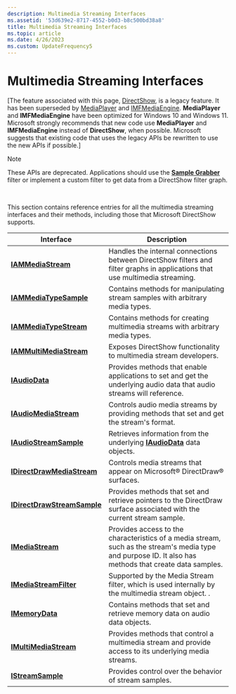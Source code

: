 ```yaml
---
description: Multimedia Streaming Interfaces
ms.assetid: '53d639e2-8717-4552-b0d3-b8c500bd38a8'
title: Multimedia Streaming Interfaces
ms.topic: article
ms.date: 4/26/2023
ms.custom: UpdateFrequency5
---
```


# Multimedia Streaming Interfaces

\[The feature associated with this page, [DirectShow](/windows/win32/directshow/directshow), is a legacy feature. It has been superseded by [MediaPlayer](/uwp/api/Windows.Media.Playback.MediaPlayer) and [IMFMediaEngine](/windows/win32/api/mfmediaengine/nn-mfmediaengine-imfmediaengine). **MediaPlayer** and **IMFMediaEngine** have been optimized for Windows 10 and Windows 11. Microsoft strongly recommends that new code use **MediaPlayer** and **IMFMediaEngine** instead of **DirectShow**, when possible. Microsoft suggests that existing code that uses the legacy APIs be rewritten to use the new APIs if possible.\]

> [!Note]  
> These APIs are deprecated. Applications should use the [**Sample Grabber**](sample-grabber-filter.md) filter or implement a custom filter to get data from a DirectShow filter graph.

 

This section contains reference entries for all the multimedia streaming interfaces and their methods, including those that Microsoft DirectShow supports.



| Interface                                                  | Description                                                                                                                                             |
|------------------------------------------------------------|---------------------------------------------------------------------------------------------------------------------------------------------------------|
| [**IAMMediaStream**](/previous-versions/windows/desktop/api/amstream/nn-amstream-iammediastream)                   | Handles the internal connections between DirectShow filters and filter graphs in applications that use multimedia streaming.                            |
| [**IAMMediaTypeSample**](/previous-versions/windows/desktop/api/amstream/nn-amstream-iammediatypesample)           | Contains methods for manipulating stream samples with arbitrary media types.                                                                            |
| [**IAMMediaTypeStream**](/previous-versions/windows/desktop/api/amstream/nn-amstream-iammediatypestream)           | Contains methods for creating multimedia streams with arbitrary media types.                                                                            |
| [**IAMMultiMediaStream**](/previous-versions/windows/desktop/api/amstream/nn-amstream-iammultimediastream)         | Exposes DirectShow functionality to multimedia stream developers.                                                                                       |
| [**IAudioData**](/previous-versions/windows/desktop/api/austream/nn-austream-iaudiodata)                           | Provides methods that enable applications to set and get the underlying audio data that audio streams will reference.                                   |
| [**IAudioMediaStream**](/previous-versions/windows/desktop/api/austream/nn-austream-iaudiomediastream)             | Controls audio media streams by providing methods that set and get the stream's format.                                                                 |
| [**IAudioStreamSample**](/previous-versions/windows/desktop/api/austream/nn-austream-iaudiostreamsample)           | Retrieves information from the underlying [**IAudioData**](/previous-versions/windows/desktop/api/austream/nn-austream-iaudiodata) data objects.                                                                |
| [**IDirectDrawMediaStream**](/previous-versions/windows/desktop/api/ddstream/nn-ddstream-idirectdrawmediastream)   | Controls media streams that appear on Microsoft® DirectDraw® surfaces.                                                                                  |
| [**IDirectDrawStreamSample**](/previous-versions/windows/desktop/api/ddstream/nn-ddstream-idirectdrawstreamsample) | Provides methods that set and retrieve pointers to the DirectDraw surface associated with the current stream sample.                                    |
| [**IMediaStream**](/previous-versions/windows/desktop/api/mmstream/nn-mmstream-imediastream)                       | Provides access to the characteristics of a media stream, such as the stream's media type and purpose ID. It also has methods that create data samples. |
| [**IMediaStreamFilter**](/previous-versions/windows/desktop/api/amstream/nn-amstream-imediastreamfilter)           | Supported by the Media Stream filter, which is used internally by the multimedia stream object. .                                                       |
| [**IMemoryData**](/previous-versions/windows/desktop/api/austream/nn-austream-imemorydata)                         | Contains methods that set and retrieve memory data on audio data objects.                                                                               |
| [**IMultiMediaStream**](/previous-versions/windows/desktop/api/mmstream/nn-mmstream-imultimediastream)             | Provides methods that control a multimedia stream and provide access to its underlying media streams.                                                   |
| [**IStreamSample**](/previous-versions/windows/desktop/api/mmstream/nn-mmstream-istreamsample)                     | Provides control over the behavior of stream samples.                                                                                                   |



 

 

 



